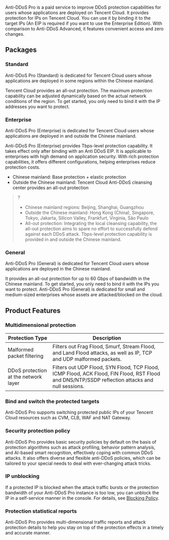 Anti-DDoS Pro is a paid service to improve DDoS protection capabilities for users whose applications are deployed on Tencent Cloud. It provides protection for IPs on Tencent Cloud. You can use it by binding it to the target IPs (An EIP is required if you want to use the Enterprise Edition). With comparison to Anti-DDoS Advanced, it features convenient access and zero changes.


## Packages
### Standard
Anti-DDoS Pro (Standard) is dedicated for Tencent Cloud users whose applications are deployed in some regions within the Chinese mainland.

Tencent Cloud provides an all-out protection. The maximum protection capability can be adjusted dynamically based on the actual network conditions of the region. To get started, you only need to bind it with the IP addresses you want to protect.


### Enterprise
Anti-DDoS Pro (Enterprise) is dedicated for Tencent Cloud users whose applications are deployed in and outside the Chinese mainland.

Anti-DDoS Pro (Enterprise) provides Tbps-level protection capability. It takes effect only after binding with an Anti DDoS EIP. It is applicable to enterprises with high demand on application security. With rich protection capabilities, it offers different configurations, helping enterprises reduce protection costs.
- Chinese mainland: Base protection + elastic protection
- Outside the Chinese mainland: Tencent Cloud Anti-DDoS cleansing center provides an all-out protection
>?
>- Chinese mainland regions: Beijing, Shanghai, Guangzhou
>- Outside the Chinese mainland: Hong Kong (China), Singapore, Tokyo, Jakarta, Silicon Valley, Frankfurt, Virginia, São Paulo
>- All-out protection: Integrating the local cleansing capability, the all-out protection aims to spare no effort to successfully defend against each DDoS attack. Tbps-level protection capability is provided in and outside the Chinese mainland.


### General
Anti-DDoS Pro (General) is dedicated for Tencent Cloud users whose applications are deployed in the Chinese mainland.

It provides an all-out protection for up to 60 Gbps of bandwidth in the Chinese mainland. To get started, you only need to bind it with the IPs you want to protect. Anti-DDoS Pro (General) is dedicated for small and medium-sized enterprises whose assets are attacked/blocked on the cloud.



## Product Features
### Multidimensional protection

| Protection Type             | Description                                                         |
| -------------------- | ------------------------------------------------------------ |
| Malformed packet filtering         | Filters out Frag Flood, Smurf, Stream Flood, and Land Flood attacks, as well as IP, TCP and UDP malformed packets. |
| DDoS protection at the network layer | Filters out UDP Flood, SYN Flood, TCP Flood, ICMP Flood, ACK Flood, FIN Flood, RST Flood and DNS/NTP/SSDP reflection attacks and null sessions. |


### Bind and switch the protected targets
Anti-DDoS Pro supports switching protected public IPs of your Tencent Cloud resources such as CVM, CLB, WAF and NAT Gateway.
### Security protection policy
Anti-DDoS Pro provides basic security policies by default on the basis of protection algorithms such as attack profiling, behavior pattern analysis, and AI-based smart recognition, effectively coping with common DDoS attacks. It also offers diverse and flexible anti-DDoS policies, which can be tailored to your special needs to deal with ever-changing attack tricks.
### IP unblocking
If a protected IP is blocked when the attack traffic bursts or the protection bandwidth of your Anti-DDoS Pro instance is too low, you can unblock the IP in a self-service manner in the console. For details, see [Blocking Policy](https://intl.cloud.tencent.com/document/product/1029/42074).
### Protection statistical reports
Anti-DDoS Pro provides multi-dimensional traffic reports and attack protection details to help you stay on top of the protection effects in a timely and accurate manner.
